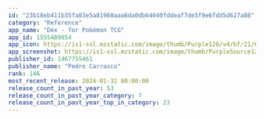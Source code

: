```yaml
---
id: "23b18eb411b35fa83e5a81960aaa6da0db64040fddeaf7de5f9e6fdd5d627a88"
category: "Reference"
app_name: "Dex - for Pokémon TCG"
app_id: 1555489854
app_icon: https://is1-ssl.mzstatic.com/image/thumb/Purple126/v4/bf/21/64/bf2164ca-cc01-d84c-1c45-6183567f9de3/AppIcon-0-0-1x_U007emarketing-0-0-0-7-0-0-sRGB-85-220.png/1024x1024bb.png
app_screenshot: https://is1-ssl.mzstatic.com/image/thumb/PurpleSource126/v4/ff/84/48/ff84488a-7815-0ea1-aac2-3e82a1249f23/aa81a9d5-d5de-41b1-96a1-f6f51d00d182_screenshot1.jpeg/1242x2688bb.png
publisher_id: 1467755461
publisher_name: "Pedro Carrasco"
rank: 146
most_recent_release: 2024-01-31 00:00:00
release_count_in_past_year: 53
release_count_in_past_year_category: 7
release_count_in_past_year_top_in_category: 23
---
```

